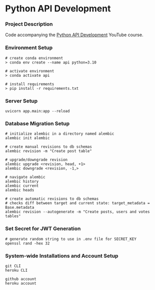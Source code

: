 # Python API Development

### Project Description

Code accompanying the [Python API Development](https://www.youtube.com/watch?v=0sOvCWFmrtA&t=66133s) YouTube course.

### Environment Setup

```
# create conda environment
> conda env create --name api python=3.10

# activate environment
> conda activate api

# install requirements
> pip install -r requirements.txt
```

### Server Setup 

```
uvicorn app.main:app --reload
```

### Database Migration Setup

```
# initialize alembic in a directory named alembic
alembic init alembic

# create manual revisions to db schemas
alembic revision -m "Create post table"

# upgrade/downgrade revision
alembic upgrade <revision, head, +1>
alembic downgrade <revision, -1,>

# navigate alembic
alembic history
alembic current
alembic heads

# create automatic revisions to db schemas 
# checks diff between target and current state: target_metadata = Base.metadata
alembic revision --autogenerate -m "Create posts, users and votes tables"
```


### Set Secret for JWT Generation
 ```
# generate random string to use in .env file for SECRET_KEY
openssl rand -hex 32 
```


### System-wide Installations and Account Setup

```
git CLI
heroku CLI

github account
heroku account

```